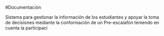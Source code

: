 #Documentación

Sistema para gestionar la información de los estudiantes y apoyar la toma de decisiones mediante la conformación de un Pre-escalafón
teniendo en cuenta la participaci
